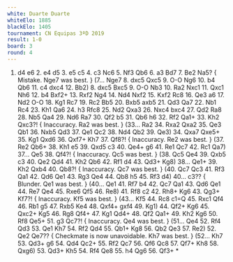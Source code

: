 ```yaml
---
white: Duarte Duarte
whiteElo: 1885
blackElo: 1405
tournament: CN Equipas 3ªD 2019
result: 1-0
board: 3
round: 4
---
```


1. d4 e6 2. e4 d5 3. e5 c5 4. c3 Nc6 5. Nf3 Qb6 6. a3 Bd7 7. Be2 Na5? { Mistake. Nge7 was best. } (7... Nge7 8. dxc5 Qxc5 9. O-O Ng6 10. b4 Qb6 11. c4 dxc4 12. Bb2) 8. dxc5 Bxc5 9. O-O Nb3 10. Ra2 Nxc1 11. Qxc1 Nh6 12. b4 Bxf2+ 13. Rxf2 Ng4 14. Nd4 Nxf2 15. Kxf2 Rc8 16. Qe3 a6 17. Nd2 O-O 18. Kg1 Rc7 19. Rc2 Bb5 20. Bxb5 axb5 21. Qd3 Qa7 22. Nb1 Rc4 23. Kh1 Qa6 24. h3 Rfc8 25. Nd2 Qxa3 26. Nxc4 bxc4 27. Qd2 Ra8 28. Nb5 Qa4 29. Nd6 Ra7 30. Qf2 b5 31. Qb6 h6 32. Rf2 Qa1+ 33. Kh2 Qxc3?! { Inaccuracy. Ra2 was best. } (33... Ra2 34. Rxa2 Qxa2 35. Qe3 Qb1 36. Nxb5 Qd3 37. Qe1 Qc2 38. Nd4 Qb2 39. Qe3) 34. Qxa7 Qxe5+ 35. Kg1 Qxd6 36. Qxf7+ Kh7 37. Qf8?! { Inaccuracy. Re2 was best. } (37. Re2 Qb6+ 38. Kh1 e5 39. Qxd5 c3 40. Qe4+ g6 41. Re1 Qc7 42. Rc1 Qa7) 37... Qe5 38. Qf4?! { Inaccuracy. Qc5 was best. } (38. Qc5 Qe4 39. Qxb5 c3 40. Qe2 Qd4 41. Kh2 Qb6 42. Rf1 d4 43. Qd3+ Kg8) 38... Qe1+ 39. Kh2 Qxb4 40. Qb8?! { Inaccuracy. Qc7 was best. } (40. Qc7 Qc3 41. Rf3 Qa1 42. Qd6 Qe1 43. Rg3 Qe4 44. Qb8 h5 45. Rf3 d4) 40... c3?? { Blunder. Qe1 was best. } (40... Qe1 41. Rf7 b4 42. Qc7 Qa1 43. Qd6 Qe1 44. Re7 Qe4 45. Rxe6 Qf5 46. Re8) 41. Rf8 c2 42. Rh8+ Kg6 43. Qg3+ Kf7?! { Inaccuracy. Kf5 was best. } (43... Kf5 44. Rc8 c1=Q 45. Rxc1 Qf4 46. Rb1 g5 47. Rxb5 Ke4 48. Qxf4+ gxf4 49. Kg1) 44. Qf2+ Kg6 45. Qxc2+ Kg5 46. Rg8 Qf4+ 47. Kg1 Qd4+ 48. Qf2 Qa1+ 49. Kh2 Kg6 50. Rf8 Qe5+ 51. g3 Qc7?! { Inaccuracy. Qe4 was best. } (51... Qe4 52. Rf4 Qd3 53. Qe1 Kh7 54. Rf2 Qd4 55. Qb1+ Kg8 56. Qb2 Qe3 57. Re2) 52. Qe2 Qe7?? { Checkmate is now unavoidable. Kh7 was best. } (52... Kh7 53. Qd3+ g6 54. Qd4 Qc2+ 55. Rf2 Qc7 56. Qf6 Qc8 57. Qf7+ Kh8 58. Qxg6) 53. Qd3+ Kh5 54. Rf4 Qe8 55. h4 Qg6 56. Qf3+ *
